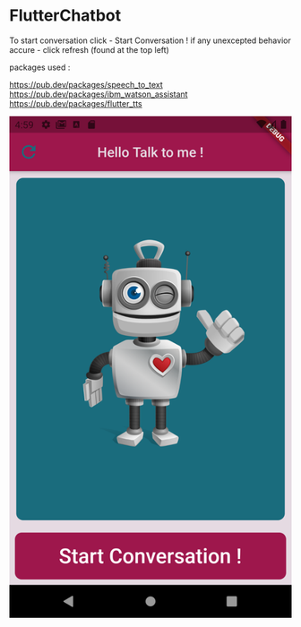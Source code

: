 # FlutterChatbot

To start conversation click - Start Conversation !
if any unexcepted behavior accure - click refresh (found at the top left)


packages used : 
 
https://pub.dev/packages/speech_to_text \
https://pub.dev/packages/ibm_watson_assistant \
https://pub.dev/packages/flutter_tts 

![Screenshot](Screenshot.png) 





